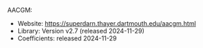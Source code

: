 AACGM:
  - Website: https://superdarn.thayer.dartmouth.edu/aacgm.html
  - Library: Version v2.7 (released 2024-11-29)
  - Coefficients: released 2024-11-29